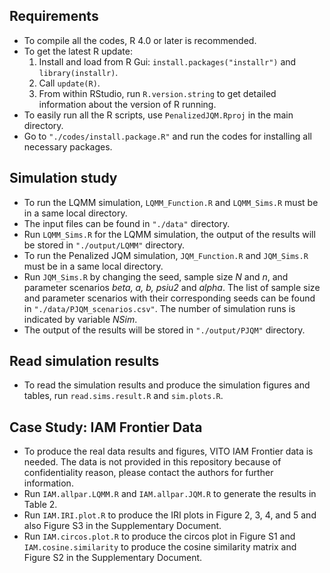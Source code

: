 ## Requirements

- To compile all the codes, R 4.0 or later is recommended.
- To get the latest R update:
  1. Install and load from R Gui: `install.packages("installr")` and `library(installr)`.
  2. Call `update(R)`.
  3. From within RStudio, run `R.version.string` to get detailed information about the version of R running.
- To easily run all the R scripts, use `PenalizedJQM.Rproj` in the main directory.
- Go to `"./codes/install.package.R"` and run the codes for installing all necessary packages.


## Simulation study

- To run the LQMM simulation, `LQMM_Function.R` and `LQMM_Sims.R` must be in a same local directory.
- The input files can be found in `"./data"` directory.
- Run `LQMM_Sims.R` for the LQMM simulation, the output of the results will be stored in `"./output/LQMM"` directory.
- To run the Penalized JQM simulation, `JQM_Function.R` and `JQM_Sims.R` must be in a same local directory.
- Run `JQM_Sims.R` by changing the seed, sample size *N* and *n*, and parameter scenarios *beta, a, b, psiu2* and *alpha*. The list of sample size and parameter scenarios with their corresponding seeds can be found in `"./data/PJQM_scenarios.csv"`. The number of simulation runs is indicated by variable *NSim*.
- The output of the results will be stored in `"./output/PJQM"` directory.

## Read simulation results

- To read the simulation results and produce the simulation figures and tables, run `read.sims.result.R` and `sim.plots.R`.

## Case Study: IAM Frontier Data

- To produce the real data results and figures, VITO IAM Frontier data is needed. The data is not provided in this repository because of confidentiality reason, please contact the authors for further information.
- Run `IAM.allpar.LQMM.R` and `IAM.allpar.JQM.R` to generate the results in Table 2.
- Run `IAM.IRI.plot.R` to produce the IRI plots in Figure 2, 3, 4, and 5 and also Figure S3 in the Supplementary Document. 
- Run `IAM.circos.plot.R` to produce the circos plot in Figure S1 and `IAM.cosine.similarity` to produce the cosine similarity matrix and Figure S2 in the Supplementary Document.
